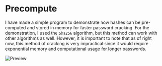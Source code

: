 # Precompute

I have made a simple program to demonstrate how hashes can be pre-computed and stored in memory for faster password cracking. For the demonstration, I used the `Sha256` algorithm, but this method can work with other algorithms as well. However, it is important to note that as of right now, this method of cracking is very impractical since it would require exponential memory and computational usage for longer passwords.

![Preview](./../preview.png)
